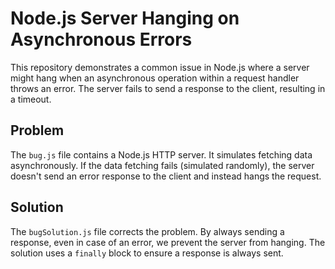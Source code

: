 # Node.js Server Hanging on Asynchronous Errors

This repository demonstrates a common issue in Node.js where a server might hang when an asynchronous operation within a request handler throws an error. The server fails to send a response to the client, resulting in a timeout.

## Problem

The `bug.js` file contains a Node.js HTTP server.  It simulates fetching data asynchronously. If the data fetching fails (simulated randomly), the server doesn't send an error response to the client and instead hangs the request.

## Solution

The `bugSolution.js` file corrects the problem. By always sending a response, even in case of an error, we prevent the server from hanging.  The solution uses a `finally` block to ensure a response is always sent.